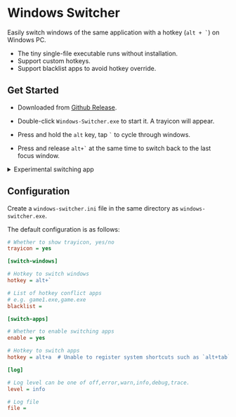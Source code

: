 # Windows Switcher

Easily switch windows of the same application with a hotkey (``` alt + ` ```) on Windows PC.

- The tiny single-file executable runs without installation.
- Support custom hotkeys.
- Support blacklist apps to avoid hotkey override.

## Get Started

- Downloaded from [Github Release](https://github.com/sigoden/windows-switcher/releases).
- Double-click `Windows-Switcher.exe` to start it. A trayicon will appear.

- Press and hold the `alt` key, tap ``` ` ``` to cycle through windows.
- Press and release ``` alt+` ``` at the same time to switch back to the last focus window.

<details>
<summary>
Experimental switching app
</summary>

- Press and hold the `alt` key, tap `a` to cycle through apps.

- Press and release `alt+a` at the same time to switch back to the last focus app.

</details>

## Configuration

Create a `windows-switcher.ini` file in the same directory as `windows-switcher.exe`.

The default configuration is as follows:

```ini
# Whether to show trayicon, yes/no
trayicon = yes 

[switch-windows]

# Hotkey to switch windows
hotkey = alt+`

# List of hotkey conflict apps
# e.g. game1.exe,game.exe
blacklist =

[switch-apps]

# Whether to enable switching apps
enable = yes

# Hotkey to switch apps
hotkey = alt+a  # Unable to register system shortcuts such as `alt+tab`

[log]

# Log level can be one of off,error,warn,info,debug,trace.
level = info 

# Log file
file = 
```